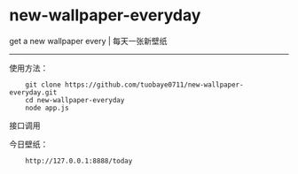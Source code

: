# new-wallpaper-everyday
get a new wallpaper every | 每天一张新壁纸

***

使用方法：

```
    git clone https://github.com/tuobaye0711/new-wallpaper-everyday.git
    cd new-wallpaper-everyday
    node app.js
```

接口调用

今日壁纸：
```
    http://127.0.0.1:8888/today
```